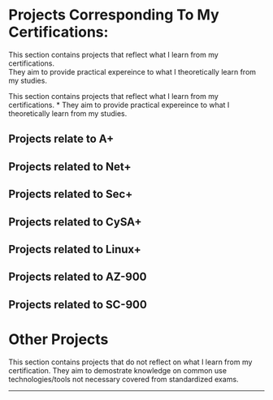 # Projects Corresponding To My Certifications:
<p>
  This section contains projects that reflect what I learn from my certifications.<br />
  They aim to provide practical expereince to what I theoretically learn from my studies. <br /> 
</p>
This section contains projects that reflect what I learn from my certifications.
* They aim to provide practical expereince to what I theoretically learn from my studies.


## Projects relate to A+

## Projects related to Net+

## Projects related to Sec+

## Projects related to CySA+

## Projects related to Linux+

## Projects related to AZ-900

## Projects related to SC-900

# Other Projects

This section contains projects that do not reflect on what I learn from my certification. They aim to demostrate knowledge on common use technologies/tools not necessary covered from standardized exams. 


<hr />
